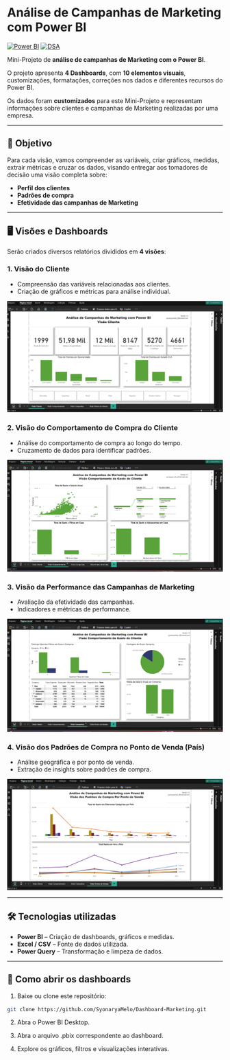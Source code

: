 # Análise de Campanhas de Marketing com Power BI

[![Power BI](https://img.shields.io/badge/Power%20BI-Data%20Analytics-orange?style=flat-square)](https://powerbi.microsoft.com/)
[![DSA](https://img.shields.io/badge/DSA-Data%20Science%20Academy-blue?style=flat-square)](https://www.datascienceacademy.com.br/)

Mini-Projeto de  **análise de campanhas de Marketing com o Power BI**.

O projeto apresenta **4 Dashboards**, com **10 elementos visuais**, customizações, formatações, correções nos dados e diferentes recursos do Power BI.  

Os dados foram **customizados** para este Mini-Projeto e representam informações sobre clientes e campanhas de Marketing realizadas por uma empresa.

---

## 🎯 Objetivo
Para cada visão, vamos compreender as variáveis, criar gráficos, medidas, extrair métricas e cruzar os dados, visando entregar aos tomadores de decisão uma visão completa sobre:  
- **Perfil dos clientes**  
- **Padrões de compra**  
- **Efetividade das campanhas de Marketing**

---

## 🖥️ Visões e Dashboards

Serão criados diversos relatórios divididos em **4 visões**:

### 1. Visão do Cliente
- Compreensão das variáveis relacionadas aos clientes.
- Criação de gráficos e métricas para análise individual.
  
![Visão do Cliente](img/visao-cliente.png)

### 2. Visão do Comportamento de Compra do Cliente
- Análise do comportamento de compra ao longo do tempo.
- Cruzamento de dados para identificar padrões.
  
![Visão do Comportamento de Compra](img/visao-comportamento.png)

### 3. Visão da Performance das Campanhas de Marketing
- Avaliação da efetividade das campanhas.
- Indicadores e métricas de performance.
  
![Visão da Performance](img/visao-campanhas.png)

### 4. Visão dos Padrões de Compra no Ponto de Venda (País)
- Análise geográfica e por ponto de venda.
- Extração de insights sobre padrões de compra.
  
![Visão dos Padrões de Compra](img/visao-padroes.png)


---

## 🛠️ Tecnologias utilizadas
- **Power BI** – Criação de dashboards, gráficos e medidas.  
- **Excel / CSV** – Fonte de dados utilizada.  
- **Power Query** – Transformação e limpeza de dados.  

---

## 🚀 Como abrir os dashboards
1. Baixe ou clone este repositório:
```bash
git clone https://github.com/SyonaryaMelo/Dashboard-Marketing.git
```

2. Abra o Power BI Desktop.

3. Abra o arquivo .pbix correspondente ao dashboard.

4. Explore os gráficos, filtros e visualizações interativas.
